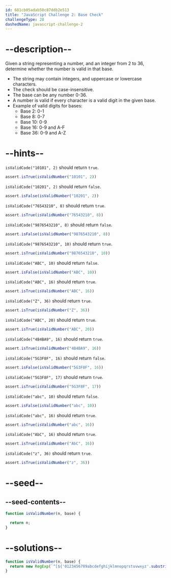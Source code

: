 ```yaml
---
id: 681cb05adab50c87ddb2e513
title: "JavaScript Challenge 2: Base Check"
challengeType: 28
dashedName: javascript-challenge-2
---
```


# --description--

Given a string representing a number, and an integer from 2 to 36, determine whether the number is valid in that base.

- The string may contain integers, and uppercase or lowercase characters.
- The check should be case-insensitive.
- The base can be any number 0-36.
- A number is valid if every character is a valid digit in the given base.
- Example of valid digits for bases:
  - Base 2: 0-1
  - Base 8: 0-7
  - Base 10: 0-9
  - Base 16: 0-9 and A-F
  - Base 36: 0-9 and A-Z

# --hints--

`isValidCode("10101", 2)` should return `true`.

```js
assert.isTrue(isValidNumber("10101", 2))
```

`isValidCode("10201", 2)` should return `false`.

```js
assert.isFalse(isValidNumber("10201", 2))
```

`isValidCode("76543210", 8)` should return `true`.

```js
assert.isTrue(isValidNumber("76543210", 8))
```

`isValidCode("9876543210", 8)` should return `false`.

```js
assert.isFalse(isValidNumber("9876543210", 8))
```

`isValidCode("9876543210", 10)` should return `true`.

```js
assert.isTrue(isValidNumber("9876543210", 10))
```

`isValidCode("ABC", 10)` should return `false`.

```js
assert.isFalse(isValidNumber("ABC", 10))
```

`isValidCode("ABC", 16)` should return `true`.

```js
assert.isTrue(isValidNumber("ABC", 16))
```

`isValidCode("Z", 36)` should return `true`.

```js
assert.isTrue(isValidNumber("Z", 36))
```

`isValidCode("ABC", 20)` should return `true`.

```js
assert.isTrue(isValidNumber("ABC", 20))
```

`isValidCode("4B4BA9", 16)` should return `true`.

```js
assert.isTrue(isValidNumber("4B4BA9", 16))
```

`isValidCode("5G3F8F", 16)` should return `false`.

```js
assert.isFalse(isValidNumber("5G3F8F", 16))
```

`isValidCode("5G3F8F", 17)` should return `true`.

```js
assert.isTrue(isValidNumber("5G3F8F", 17))
```

`isValidCode("abc", 10)` should return `false`.

```js
assert.isFalse(isValidNumber("abc", 10))
```

`isValidCode("abc", 16)` should return `true`.

```js
assert.isTrue(isValidNumber("abc", 16))
```

`isValidCode("AbC", 16)` should return `true`.

```js
assert.isTrue(isValidNumber("AbC", 16))
```

`isValidCode("z", 36)` should return `true`.

```js
assert.isTrue(isValidNumber("z", 36))
```

# --seed--

## --seed-contents--

```js
function isValidNumber(n, base) {

  return n;
}
```

# --solutions--

```js
function isValidNumber(n, base) {
  return new RegExp(`^[${'0123456789abcdefghijklmnopqrstuvwxyz'.substring(0, base)}]+\$`, "i").test(n);
}
```
